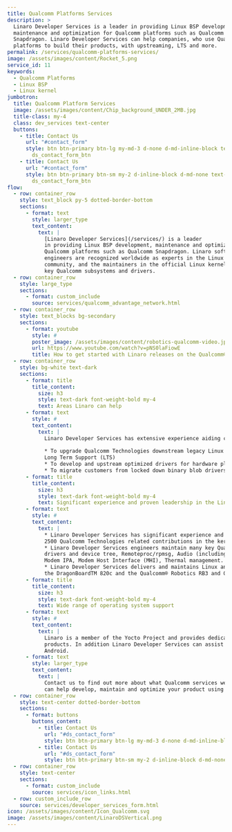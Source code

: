 ```yaml
---
title: Qualcomm Platforms Services
description: >
  Linaro Developer Services is a leader in providing Linux BSP development,
  maintenance and optimization for Qualcomm platforms such as Qualcomm
  Snapdragon. Linaro Developer Services can help companies, who use Qualcomm
  platforms to build their products, with upstreaming, LTS and more. 
permalink: /services/qualcomm-platforms-services/
image: /assets/images/content/Rocket_5.png
service_id: 11
keywords:
  - Qualcomm Platforms
  - Linux BSP
  - Linux kernel
jumbotron:
  title: Qualcomm Platform Services
  image: /assets/images/content/Chip_background_UNDER_2MB.jpg
  title-class: my-4
  class: dev_services text-center
  buttons:
    - title: Contact Us
      url: "#contact_form"
      style: btn btn-primary btn-lg my-md-3 d-none d-md-inline-block text-uppercase
        ds_contact_form_btn
    - title: Contact Us
      url: "#contact_form"
      style: btn btn-primary btn-sm my-2 d-inline-block d-md-none text-uppercase
        ds_contact_form_btn
flow:
  - row: container_row
    style: text_block py-5 dotted-border-bottom
    sections:
      - format: text
        style: larger_type
        text_content:
          text: |
            [Linaro Developer Services](/services/) is a leader
            in providing Linux BSP development, maintenance and optimization for
            Qualcomm platforms such as Qualcomm Snapdragon. Linaro software
            engineers are recognized worldwide as experts in the Linux kernel
            community, and the maintainers in the official Linux kernel for main
            key Qualcomm subsystems and drivers.
  - row: container_row
    style: large_type
    sections:
      - format: custom_include
        source: services/qualcomm_advantage_network.html
  - row: container_row
    style: text_blocks bg-secondary
    sections:
      - format: youtube
        style: #
        poster_image: /assets/images/content/robotics-qualcomm-video.jpg
        url: https://www.youtube.com/watch?v=pNS0laFiowE
        title: How to get started with Linaro releases on the Qualcomm® Robotics RB5 Development Kit
  - row: container_row
    style: bg-white text-dark
    sections:
      - format: title
        title_content:
          size: h3
          style: text-dark font-weight-bold my-4
          text: Areas Linaro can help
      - format: text
        style: #
        text_content:
          text: |
            Linaro Developer Services has extensive experience aiding companies who use Qualcomm platforms to build their products:
            
            * To upgrade Qualcomm Technologies downstream legacy Linux kernel BSP to up-to-date Linux releases and
            Long Term Support (LTS)
            * To develop and upstream optimized drivers for hardware platforms based on Qualcomm Technologies processors
            * To migrate customers from locked down binary blob drivers to open source solutions (GPU, Compute, Connectivity...).
      - format: title
        title_content:
          size: h3
          style: text-dark font-weight-bold my-4
          text: Significant experience and proven leadership in the Linux community
      - format: text
        style: #
        text_content:
          text: |
            * Linaro Developer Services has significant experience and proven leadership in the Linux community with more than
            2500 Qualcomm Technologies related contributions in the kernel.org Linux releases.
            * Linaro Developer Services engineers maintain many key Qualcomm subsystems and drivers such as Qualcomm platforms
            drivers and device tree, Remoteproc/rpmsg, Audio (including Slimbus, Soundwire and compressed audio), Ethernet,
            Modem IPA, Modem Host Interface (MHI), Thermal management.
            * Linaro Developer Services delivers and maintains Linux and Android reference BSP for the DragonBoardTM 410c and
            the DragonBoardTM 820c and the Qualcomm® Robotics RB3 and Qualcomm Robotics RB5 platforms
      - format: title
        title_content:
          size: h3
          style: text-dark font-weight-bold my-4
          text: Wide range of operating system support
      - format: text
        style: #
        text_content:
          text: |
            Linaro is a member of the Yocto Project and provides dedicated expertise to build and optimize Yocto Project based Linux
            products. In addition Linaro Developer Services can assist with a wide range of Linux operating systems, such as Debian, and
            Android.
      - format: text
        style: larger_type
        text_content:
          text: |
            Contact us to find out more about what Qualcomm services we offer and how we
            can help develop, maintain and optimize your product using Qualcomm technologies.
  - row: container_row
    style: text-center dotted-border-bottom
    sections:
      - format: buttons
        buttons_content:
          - title: Contact Us
            url: "#ds_contact_form"
            style: btn btn-primary btn-lg my-md-3 d-none d-md-inline-block ds_contact_form_btn
          - title: Contact Us
            url: "#ds_contact_form"
            style: btn btn-primary btn-sm my-2 d-inline-block d-md-none ds_contact_form_btn
  - row: container_row
    style: text-center
    sections:
      - format: custom_include
        source: services/icon_links.html
  - row: custom_include_row
    source: services/developer_services_form.html
icon: /assets/images/content/Icon_Qualcomm.svg
image: /assets/images/content/LinaroDSVertical.png
---
```

